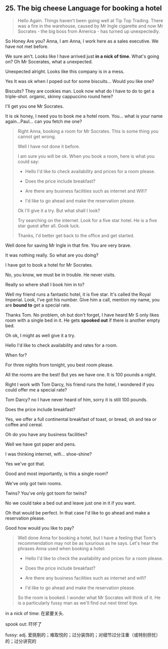 ## 25. The big cheese Language for booking a hotel

> Hello Again. Things haven't been going well at Tip Top Trading. There was a fire in the warehouse, caused by Mr Ingle cigarette and now Mr Socrates - the big boss from America - has turned up unexpectedly.

So Honey Are you? Anna, I am Anna, I work here as a sales executive. We have not met before.

We sure ain't. Looks like I have arrived just **in a nick of time**. What's going on? Oh Mr Socerates, what a unexpected.

Unexpected alright. Looks like this company is in a mess. 

Yes It was ok when I poped out for some biscuits... Would you like one?

Biscuits? They are cookies man. Look now what do I have to do to get a triple-shot. organic, skinny cappuccino round here?

I'll get you one Mr Socrates.

It is ok honey, I need you to book me a hotel room. You... what is your name again...Paul... can you fetch me one?

> Right Anna, booking a room for Mr Socrates. This is some thing you cannot get wrong.
> 
> Well I have not done it before. 
> 
> I am sure you will be ok. When you book a room, here is what you could say:
> 
> * Hello I'd like to check availability and prices for a room please.
> 
> * Does the price include breakfast?
> 
> * Are there any business facilities such as internet and Wifi? 
> 
> * I'd like to go ahead and make the reservation please.
> 
> Ok I'll give it a try. But what shall I look?
> 
> Try searching on the internet. Look for a five star hotel. He is a five star guest after all. Gook luck.
> 
> Thanks, I'd better get back to the office and get started.

Well done for saving Mr Ingle in that fire. You are very brave. 

It was nothing really. So what are you doing?

I have got to book a hotel for Mr Socrates.

No, you know, we must be in trouble. He never visits. 

Really so where shall I book him in to?

Well my friend runs a fantastic hotel, it is five star. It's called the Royal Imperial. Look, I've got his number. Give him a call, mention my name, you are **bound to** get a special rate.

Thanks Tom. No problem, oh but don't forget, I have heard Mr S only likes room with a single bed in it. He gets **spooked out** if there is another empty bed.

Oh ok, I might as well give it a try. 

Hello I'd like to check availability and rates for a room.

When for?

For three nights from tonight, you best room please. 

All the rooms are the best! But yes we have one. It is 100 pounds a night.

Right I work with Tom Darcy, his friend runs the hotel, I wondered if you could offer me a special rate? 

Tom Darcy? no I have never heard of him, sorry it is still 100 pounds.

Does the price include breakfast?

Yes, we offer a full continental breakfast of toast, or bread, oh and tea or coffee and cereal. 

Oh do you have any business facilities?

Well we have got paper and pens.

I was thinking internet, wifi... shoe-shine?

Yes we've got that.

Good and most  importantly, is this a single room?

We've only got twin rooms. 

Twins? You've only got toom for twins?

No we could take a bed out and leave just one in it if you want.

Oh that would be perfect. In that case I'd like to go ahead and make a reservation please. 

Good how would you like to pay?

> Well done Anna for booking a hotel, but I have a feeling that Tom's recommendation may not be as luxurious as he says. Let's hear the phrases Anna used when booking a hotel:
> 
> * Hello I'd like to check the availability and prices for a room please.
> 
> * Does the price include breakfast?
> 
> * Are there any business facilities such as internet and wifi?
> 
> * I'd like to go ahead and make the reservation please.
> 
> So the room is booked. I wonder what Mr Socrates will think of it. He is a particularly fussy man as we'll find out next time! bye.

in a nick of time: 在紧要关头.

spook out: 吓坏了

fussy:  adj. 爱挑剔的；难取悦的；过分装饰的；对细节过分注重（或特别担忧）的；过分讲究的
